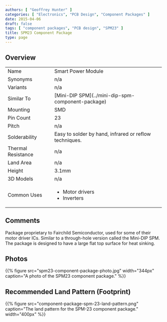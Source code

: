 ```yaml
---
authors: [ "Geoffrey Hunter" ]
categories: [ "Electronics", "PCB Design", "Component Packages" ]
date: 2015-04-06
draft: false
tags: [ "component packages", "PCB design", "SPM23" ]
title: SPM23 Component Package
type: page
---
```


## Overview


<table >
<tbody >
<tr >

<td >Name
</td>

<td >Smart Power Module
</td>
</tr>
<tr >

<td >Synonyms
</td>

<td >n/a
</td>
</tr>
<tr >

<td >Variants
</td>

<td >n/a
</td>
</tr>
<tr >
<td >Similar To</td>
<td >[Mini-DIP SPM](../mini-dip-spm-component-package)</td>
</tr>
<tr >
<td >Mounting</td>
<td >SMD</td>
</tr>
<tr >

<td >Pin Count
</td>

<td >23
</td>
</tr>
<tr >

<td >Pitch
</td>

<td >n/a
</td>
</tr>
<tr >

<td >Solderability
</td>

<td >Easy to solder by hand, infrared or reflow techniques.
</td>
</tr>
<tr >

<td >Thermal Resistance
</td>

<td >n/a
</td>
</tr>
<tr >

<td >Land Area
</td>

<td >n/a
</td>
</tr>
<tr >

<td >Height
</td>

<td >3.1mm
</td>
</tr>
<tr >

<td >3D Models
</td>

<td >n/a
</td>
</tr>
<tr >

<td >Common Uses
</td>

<td >
<ul>
<li>Motor drivers</li>
<li>Inverters</li>
</ul>
</td>
</tr>
</tbody>
</table>

## Comments

Package proprietary to Fairchild Semiconductor, used for some of their motor driver ICs. Similar to a through-hole version called the Mini-DIP SPM. The package is designed to have a large flat top surface for heat sinking.

## Photos

{{% figure src="spm23-component-package-photo.jpg" width="344px" caption="A photo of the SPM23 component package."  %}}

## Recommended Land Pattern (Footprint)

{{% figure src="component-package-spm-23-land-pattern.png" caption="The land pattern for the SPM-23 component package."  width="400px" %}}
